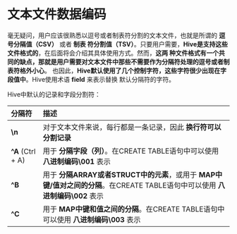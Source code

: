 文本文件数据编码
=================================================================================
毫无疑问，用户应该很熟悉以逗号或者制表符分割的文本文件，也就是所谓的 **逗号分隔值（CSV）** 或者 **制表
符分割值（TSV）**。只要用户需要，**Hive是支持这些文件格式的**，在后面将会介绍其具体使用方式。然而，**这两
种文件格式有一个共同的缺点，那就是用户需要对文本文件中那些不需要作为分隔符处理的逗号或者制表符格外小心**。
也因此，**Hive默认使用了几个控制字符，这些字符很少出现在字段值中**。Hive使用术语 **field** 来表示替换
默认分隔符的字符。

Hive中默认的记录和字段分割符：

| 分隔符 | 描述 |
| :------------- | :------------- |
| **\n** | 对于文本文件来说，每行都是一条记录，因此 **换行符可以分割记录** |
| **^A** (Ctrl + A) | 用于 **分隔字段（列）**。在CREATE TABLE语句中可以使用 **八进制编码\001** 表示 |
| **^B** | 用于 **分隔ARRAY或者STRUCT中的元素**，或用于 **MAP中键/值对之间的分隔**。在CREATE TABLE语句中可以使用 **八进制编码\002** 表示 |
| **^C** | 用于 **MAP中键和值之间的分隔**。在CREATE TABLE语句中可以使用 **八进制编码\003** 表示 |
